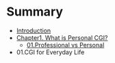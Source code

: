 # Summary

* [Introduction](README.md)
* [Chapter1. What is Personal CGI?](body/chapter_01/README.md)
   * [01.Professional vs Personal](body/chapter_01/01_professional_vs_personal.md)
* 01.CGI for Everyday Life

